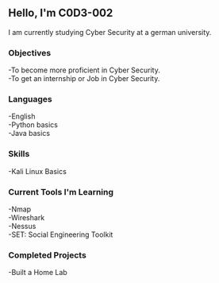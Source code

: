 ## Hello, I'm C0D3-002

I am currently studying Cyber Security at a german university.

### Objectives
-To become more proficient in Cyber Security. <br />
-To get an internship or Job in Cyber Security.

### Languages
-English <br />
-Python basics <br />
-Java basics

### Skills
-Kali Linux Basics

### Current Tools I'm Learning
-Nmap      <br />
-Wireshark      <br />
-Nessus      <br />
-SET: Social Engineering Toolkit

### Completed Projects
-Built a Home Lab






